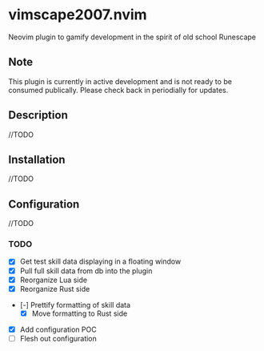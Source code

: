 # vimscape2007.nvim

Neovim plugin to gamify development in the spirit of old school Runescape

## Note

This plugin is currently in active development and is not ready to be consumed publically. Please check back in periodially for updates.

## Description

//TODO

## Installation

//TODO

## Configuration

//TODO

### TODO

* [X] Get test skill data displaying in a floating window
* [X] Pull full skill data from db into the plugin
* [X] Reorganize Lua side
* [X] Reorganize Rust side
* [-] Prettify formatting of skill data
  * [X] Move formatting to Rust side
* [X] Add configuration POC
* [ ] Flesh out configuration

